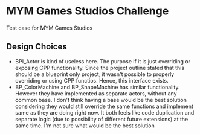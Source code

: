 # MYM Games Studios Challenge
Test case for MYM Games Studios 

## Design Choices
- BPI_Actor is kind of useless here. The purpose if it is just overriding or exposing CPP functionality. Since the project outline stated that this should be a blueprint only project, it wasn't possible to properly overriding or using CPP functios. Hence, this interface exists.
- BP_ColorMachine and BP_ShapeMachine has similar functionality. However they have implemented as separate actors, without any common base. I don't think having a base would be the best solution considering they would still override the same functions and implement same as they are doing right now. It both feels like code duplication and separate logic (due to possibility of different future extensions) at the same time. I'm not sure what would be the best solution
